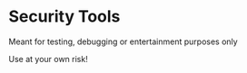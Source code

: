# Security Tools
Meant for testing, debugging or entertainment purposes only

Use at your own risk!
